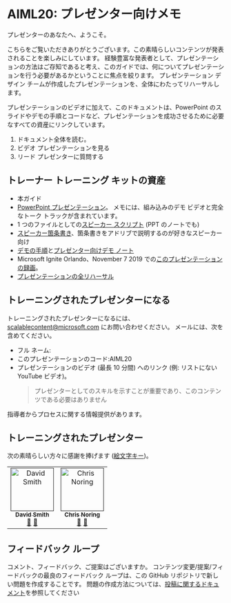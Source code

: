 # <a name="aiml20-notes-for-presenters"></a>AIML20: プレゼンター向けメモ

プレゼンターのあなたへ、ようこそ。 

こちらをご覧いただきありがとうございます。この素晴らしいコンテンツが発表されることを楽しみにしています。 経験豊富な発表者として、プレゼンテーションの方法はご存知であると考え、このガイドでは、何についてプレゼンテーションを行う必要があるかということに焦点を絞ります。 プレゼンテーション デザイン チームが作成したプレゼンテーションを、全体にわたってリハーサルします。 

プレゼンテーションのビデオに加えて、このドキュメントは、PowerPoint のスライドやデモの手順とコードなど、プレゼンテーションを成功させるために必要なすべての資産にリンクしています。

1.  ドキュメント全体を読む。
2.  ビデオ プレゼンテーションを見る
3.  リード プレゼンターに質問する

## <a name="assets-in-train-the-trainer-kit"></a>トレーナー トレーニング キットの資産

- 本ガイド
- [PowerPoint プレゼンテーション](presentations.md)。 メモには、組み込みのデモ ビデオと完全なトーク トラックが含まれています。
- 1 つのファイルとしての[スピーカー スクリプト](speaker-notes.md) (PPT のノートでも)
- [スピーカー箇条書き](speaker-notes-bullets.md)、箇条書きをアドリブで説明するのが好きなスピーカー向け
- [デモの手順](README.md#Demonstrations)と[プレゼンター向けデモ ノート](demo-instructions.md)
- Microsoft Ignite Orlando、November 7 2019 での[このプレゼンテーションの録画](https://myignite.techcommunity.microsoft.com/sessions/82987?source=sessions)。
- [プレゼンテーションの全リハーサル](https://youtu.be/jRO-5g-HYuU) 

## <a name="become-a-trained-presenter"></a>トレーニングされたプレゼンターになる

トレーニングされたプレゼンターになるには、[scalablecontent@microsoft.com](mailto:scalablecontent@microsoft.com) にお問い合わせください。 メールには、次を含めてください。

- フル ネーム:
- このプレゼンテーションのコード:AIML20
- プレゼンテーションのビデオ (最長 10 分間) へのリンク (例: リストにない YouTube ビデオ)。 
  > プレゼンターとしてのスキルを示すことが重要であり、このコンテンツである必要はありません

指導者からプロセスに関する情報提供があります。

## <a name="trained-presenters"></a>トレーニングされたプレゼンター

次の素晴らしい方々に感謝を捧げます ([絵文字キー](https://allcontributors.org/docs/en/emoji-key))。

<!-- ALL-CONTRIBUTORS-LIST:START - Do not remove or modify this section -->
<!-- prettier-ignore -->

<table>
<tr>
    <td align="center"><a href="">
        <img src="https://avatars0.githubusercontent.com/u/152948?s=460&v=4" width="100px;" alt="David Smith"/><br />
        <sub><b>David Smith</b></sub></a><br />
            <a href="https://github.com/microsoft/ignite-learning-paths/commits?author=revodavid" title="トーク">📢</a>
            <a href="https://github.com/microsoft/ignite-learning-paths-training-aiml/commits?author=revodavid" title="ドキュメント">📖</a> 
    </td>
    <td align="center"><a href="">
        <img src="https://avatars2.githubusercontent.com/u/4598064?s=460&v=4" width="100px;" alt="Chris Noring"/><br />
        <sub><b>Chris Noring</b></sub></a><br />
            <a href="https://github.com/neilpeterson/ignite-tour-fy20/commits?author=neilpeterson" title="トーク">🎨</a>
            <a href="https://github.com/neilpeterson/ignite-tour-fy20/commits?author=neilpeterson" title="デザイン">📖</a> 
    </td>
</tr></table>

<!-- ALL-CONTRIBUTORS-LIST:END -->

## <a name="feedback-loop"></a>フィードバック ループ

コメント、フィードバック、ご提案はございますか。 コンテンツ変更/提案/フィードバックの最良のフィードバック ループは、この GitHub リポジトリで新しい問題を作成することです。 問題の作成方法については、[投稿に関するドキュメント](https://github.com/microsoft/ignite-learning-paths/blob/master/contributing.md)を参照してください
